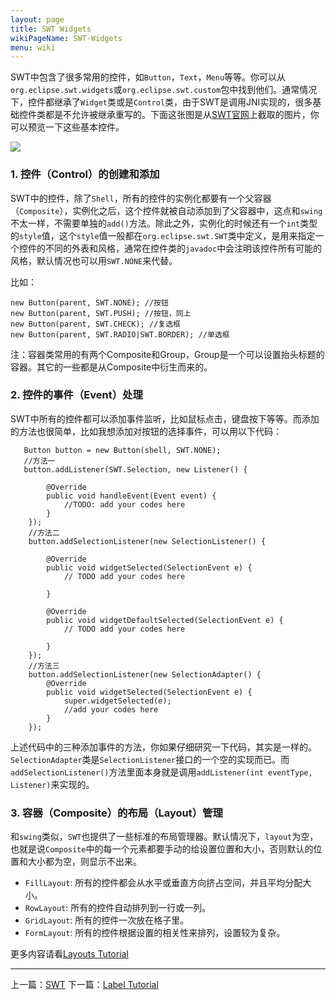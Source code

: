 ```yaml
---
layout: page
title: SWT Widgets
wikiPageName: SWT-Widgets
menu: wiki
---
```


SWT中包含了很多常用的控件，如`Button`，`Text`，`Menu`等等。你可以从`org.eclipse.swt.widgets`或`org.eclipse.swt.custom`包中找到他们。通常情况下，控件都继承了`Widget`类或是`Control`类，由于SWT是调用JNI实现的，很多基础控件类都是不允许被继承重写的。下面这张图是从[SWT官网](http://www.eclipse.org/swt/widgets/)上截取的图片，你可以预览一下这些基本控件。

![]({{site.baseurl}}/eclipse.tutorial/wiki/images/image_swt_widgets.png)

### 1. 控件（Control）的创建和添加

SWT中的控件，除了`Shell`，所有的控件的实例化都要有一个父容器（`Composite`），实例化之后，这个控件就被自动添加到了父容器中，这点和`swing`不太一样，不需要单独的`add()`方法。除此之外，实例化的时候还有一个`int`类型的`style`值，这个`style`值一般都在`org.eclipse.swt.SWT`类中定义，是用来指定一个控件的不同的外表和风格，通常在控件类的`javadoc`中会注明该控件所有可能的风格，默认情况也可以用`SWT.NONE`来代替。

比如：

    new Button(parent, SWT.NONE); //按钮
    new Button(parent, SWT.PUSH); //按钮，同上
    new Button(parent, SWT.CHECK); //复选框
    new Button(parent, SWT.RADIO|SWT.BORDER); //单选框

注：容器类常用的有两个Composite和Group，Group是一个可以设置抬头标题的容器。其它的一些都是从Composite中衍生而来的。

### 2. 控件的事件（Event）处理

SWT中所有的控件都可以添加事件监听，比如鼠标点击，键盘按下等等。而添加的方法也很简单，比如我想添加对按钮的选择事件，可以用以下代码：

       Button button = new Button(shell, SWT.NONE);
       //方法一
       button.addListener(SWT.Selection, new Listener() {
			
			@Override
			public void handleEvent(Event event) {
				//TODO: add your codes here
			}
		});
		//方法二
		button.addSelectionListener(new SelectionListener() {
			
			@Override
			public void widgetSelected(SelectionEvent e) {
				// TODO add your codes here
				
			}
			
			@Override
			public void widgetDefaultSelected(SelectionEvent e) {
				// TODO add your codes here
				
			}
		});
		//方法三
		button.addSelectionListener(new SelectionAdapter() {
			@Override
			public void widgetSelected(SelectionEvent e) {
				super.widgetSelected(e);
				//add your codes here
			}
		});

上述代码中的三种添加事件的方法，你如果仔细研究一下代码，其实是一样的。`SelectionAdapter`类是`SelectionListener`接口的一个空的实现而已。而`addSelectionListener()`方法里面本身就是调用`addListener(int eventType, Listener)`来实现的。

### 3. 容器（Composite）的布局（Layout）管理

和`swing`类似，`SWT`也提供了一些标准的布局管理器。默认情况下，`layout`为空，也就是说`Composite`中的每一个元素都要手动的给设置位置和大小，否则默认的位置和大小都为空，则显示不出来。

  * `FillLayout`: 所有的控件都会从水平或垂直方向挤占空间，并且平均分配大小。
  * `RowLayout`: 所有的控件自动排列到一行或一列。
  * `GridLayout`: 所有的控件一次放在格子里。
  * `FormLayout`: 所有的控件根据设置的相关性来排列，设置较为复杂。

更多内容请看[Layouts Tutorial]({{site.baseurl}}/eclipse.tutorial/wiki/Layouts-Tutorial.html)

***

上一篇：[SWT]({{site.baseurl}}/eclipse.tutorial/wiki/Standard-Widget-Toolkit.html)
下一篇：[Label Tutorial]({{site.baseurl}}/eclipse.tutorial/wiki/Label-Tutorial.html)
